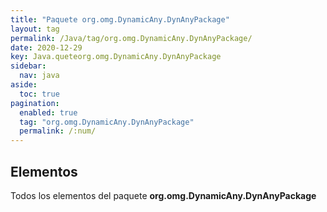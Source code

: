 ```yaml
---
title: "Paquete org.omg.DynamicAny.DynAnyPackage"
layout: tag
permalink: /Java/tag/org.omg.DynamicAny.DynAnyPackage/
date: 2020-12-29
key: Java.queteorg.omg.DynamicAny.DynAnyPackage
sidebar: 
  nav: java
aside: 
  toc: true
pagination: 
  enabled: true
  tag: "org.omg.DynamicAny.DynAnyPackage"
  permalink: /:num/
---
```


<h2>Elementos</h2>
Todos los elementos del paquete <strong>org.omg.DynamicAny.DynAnyPackage</strong>
